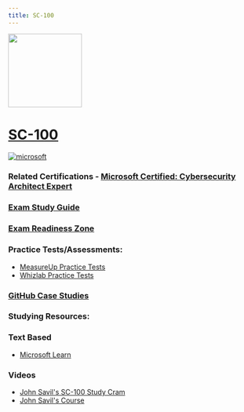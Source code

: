 ```yaml
---
title: SC-100
---
```


<img src="/sc-100.png" width="150" height="150">

# [SC-100](https://learn.microsoft.com/certifications/exams/sc-100)
<a href='https://learn.microsoft.com/en-us/certifications/browse/?type=role-based&levels=advanced' target="_blank"><img alt='microsoft' src='https://img.shields.io/badge/expert-100000?style=for-the-badge&logo=microsoft&logoColor=white&labelColor=0078D4&color=212221'/></a> 

### Related Certifications - [Microsoft Certified: Cybersecurity Architect Expert](https://learn.microsoft.com/en-us/certifications/cybersecurity-architect-expert)

### [Exam Study Guide](https://aka.ms/sc100-studyguide)
### [Exam Readiness Zone](https://learn.microsoft.com/en-us/shows/exam-readiness-zone/preparing-for-sc-100-design-solutions-that-align-with-security-best-practices-and-priorities/)

### Practice Tests/Assessments:
- [MeasureUp Practice Tests](https://www.measureup.com/microsoft-practice-test-sc-100-cybersecurity-architect-grc.html#44)
- [Whizlab Practice Tests](https://www.whizlabs.com/microsoft-azure-certification-sc-100/)

### [GitHub Case Studies](https://aka.ms/sc100labs)

### Studying Resources:

### Text Based
- [Microsoft Learn](https://learn.microsoft.com/certifications/exams/sc-100)
### Videos
- [John Savil's SC-100 Study Cram](https://www.youtube.com/watch?v=2Qu5gQjNQh4&pp=ygUNc2MgMTAwIGNvdXJzZQ%3D%3D)
- [John Savil's Course](https://www.youtube.com/playlist?list=PLlVtbbG169nHcbeVtWUfP8BeEjGniBJeb)
